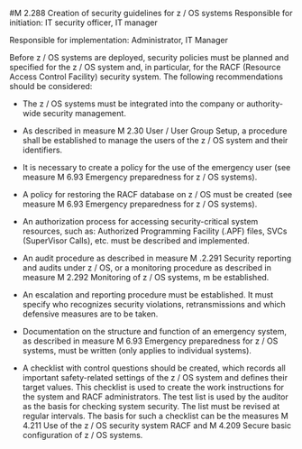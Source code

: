 #M 2.288 Creation of security guidelines for z / OS systems
Responsible for initiation: IT security officer, IT manager

Responsible for implementation: Administrator, IT Manager

Before z / OS systems are deployed, security policies must be planned and specified for the z / OS system and, in particular, for the RACF (Resource Access Control Facility) security system. The following recommendations should be considered:

* The z / OS systems must be integrated into the company or authority-wide security management.


* As described in measure M 2.30 User / User Group Setup, a procedure shall be established to manage the users of the z / OS system and their identifiers.


* It is necessary to create a policy for the use of the emergency user (see measure M 6.93 Emergency preparedness for z / OS systems).


* A policy for restoring the RACF database on z / OS must be created (see measure M 6.93 Emergency preparedness for z / OS systems).
* An authorization process for accessing security-critical system resources, such as: Authorized Programming Facility (.APF) files, SVCs (SuperVisor Calls), etc. must be described and implemented.


* An audit procedure as described in measure M .2.291 Security reporting and audits under z / OS, or a monitoring procedure as described in measure M 2.292 Monitoring of z / OS systems, m  be established.


* An escalation and reporting procedure must be established. It must specify who recognizes security violations, retransmissions and which defensive measures are to be taken.


* Documentation on the structure and function of an emergency system, as described in measure M 6.93 Emergency preparedness for z / OS systems, must be written (only applies to individual systems).


* A checklist with control questions should be created, which records all important safety-related settings of the z / OS system and defines their target values. This checklist is used to create the work instructions for the system and RACF administrators. The test list is used by the auditor as the basis for checking system security. The list must be revised at regular intervals. The basis for such a checklist can be the measures M 4.211 Use of the z / OS security system RACF and M 4.209 Secure basic configuration of z / OS systems.




